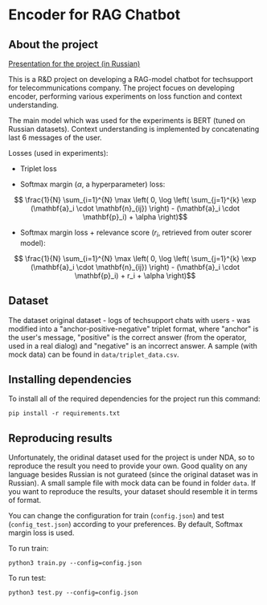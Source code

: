 # Encoder for RAG Chatbot
## About the project

[Presentation for the project (in Russian)](https://drive.google.com/file/d/1wwlGdvPL2OwPJ7blrKwunxKaeXRsrx_6/view?usp=sharing)

This is a R&D project on developing a RAG-model chatbot for techsupport for telecommunications company. The project focues on developing encoder, performing various experiments on loss function and context understanding.

The main model which was used for the experiments is BERT (tuned on Russian datasets). Context understanding is implemented by concatenating last 6 messages of the user.

Losses (used in experiments):

- Triplet loss

- Softmax margin ($\alpha$, a hyperparameter) loss:
```math
 \frac{1}{N} \sum_{i=1}^{N} \max \left( 0, \log \left( \sum_{j=1}^{k} \exp (\mathbf{a}_i \cdot \mathbf{n}_{ij}) \right) - (\mathbf{a}_i \cdot \mathbf{p}_i) + \alpha \right)
```

- Softmax margin loss + relevance score ($r_i$, retrieved from outer scorer model):
```math
 \frac{1}{N} \sum_{i=1}^{N} \max \left( 0, \log \left( \sum_{j=1}^{k} \exp (\mathbf{a}_i \cdot \mathbf{n}_{ij}) \right) - (\mathbf{a}_i \cdot \mathbf{p}_i) + r_i + \alpha \right)
```

## Dataset

The dataset original dataset - logs of techsupport chats with users - was modified into a "anchor-positive-negative" triplet format, where "anchor" is the user's message, "positive" is the correct answer (from the operator, used in a real dialog) and "negative" is an incorrect answer. A sample (with mock data) can be found in `data/triplet_data.csv`.

## Installing dependencies 

To install all of the required dependencies for the project run this command:

```
pip install -r requirements.txt
```

## Reproducing results

Unfortunately, the oridinal dataset used for the project is under NDA, so to reproduce the result you need to provide your own. Good quality on any language besides Russian is not gurateed (since the original dataset was in Russian). A small sample file with mock data can be found in folder `data`. If you want to reproduce the results, your dataset should resemble it in terms of format.

You can change the configuration for train (`config.json`) and test (`config_test.json`) according to your preferences. By default, Softmax margin loss is used.

To run train:

```
python3 train.py --config=config.json
```

To run test:

```
python3 test.py --config=config.json
```
